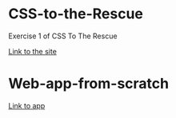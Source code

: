 # CSS-to-the-Rescue
Exercise 1 of CSS To The Rescue

[Link to the site](https://melvinr.github.io/CSS%20To%20The%20Rescue/Week-1/)

# Web-app-from-scratch

[Link to app](https://melvinr.github.io/Web%20App%20from%20Scratch/Opdracht%205/index.html)